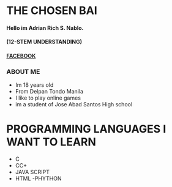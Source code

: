 # THE CHOSEN BAI
#### Hello im Adrian Rich S. Nablo. 
#### (12-STEM UNDERSTANDING)
#### [FACEBOOK](https://www.facebook.com/xf4m0usx)

### ABOUT ME
- Im 18 years old
- From Delpan Tondo Manila
- I like to play online games
- im a student of Jose Abad Santos High school

# PROGRAMMING LANGUAGES I WANT TO LEARN
- C 
- CC+
- JAVA SCRIPT 
- HTML
-PHYTHON

 



  
  

